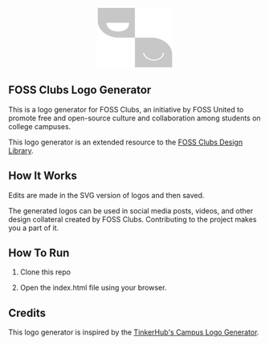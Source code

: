 <div align="center">
    <img alt="fossunited logo" src="assets/fossclub_logo_dark.svg" width="150px" height="120px">
</div>

## FOSS Clubs Logo Generator

This is a logo generator for FOSS Clubs, an initiative by FOSS United to promote free and open-source culture and collaboration among students on college campuses. 

This logo generator is an extended resource to the [FOSS Clubs Design Library](https://www.figma.com/community/file/1319240238306581196). 

## How It Works

Edits are made in the SVG version of logos and then saved.

The generated logos can be used in social media posts, videos, and other design collateral created by FOSS Clubs. Contributing to the project makes you a part of it. 


## How To Run

1. Clone this repo

2. Open the index.html file using your browser.


## Credits

This logo generator is inspired by the [TinkerHub's Campus Logo Generator](https://github.com/tinkerhub/campus-logo-generator).
